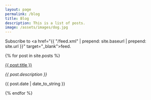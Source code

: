 ```yaml
---
layout: page
permalink: /blog
title: Blog
description: This is a list of posts.
image: /assets/images/dog.jpg
---
```

Subscribe to <a href="{{ "/feed.xml" | prepend: site.baseurl | prepend: site.url }}" target="_blank">feed</a>.

{% for post in site.posts %}
  <div class="blog-item">
    <a class="post-link" href="{{ post.url }}">{{ post.title }}</a>
    <p class="meta"><i>{{ post.description }}</i></p>
    <p class="meta">{{ post.date | date_to_string }}</p>
  </div>
{% endfor %}